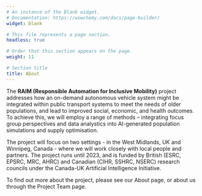 ```yaml
---
# An instance of the Blank widget.
# Documentation: https://wowchemy.com/docs/page-builder/
widget: blank

# This file represents a page section.
headless: true

# Order that this section appears on the page.
weight: 11

# Section title
title: About
---
```


The <strong>RAIM (Responsible Automation for Inclusive Mobility)</strong> project addresses how an on-demand autonomous vehicle system might be integrated within public transport systems to meet the needs of older populations, and lead to improved social, economic, and health outcomes. To achieve this, we will employ a range of methods – integrating focus group perspectives and data analystics into AI-generated population simulations and supply optimisation. 

The project will focus on two settings - in the West Midlands, UK and Winnipeg, Canada - where we will work closely with local people and partners. The project runs until 2023, and is funded by British (ESRC, EPSRC, MRC, AHRC) and Canadian (CIHR, SSHRC, NSERC) research councils under the Canada-UK Artificial Intelligence Initiative. 

To find out more about the project, please see our About page, or about us through the Project Team page.

